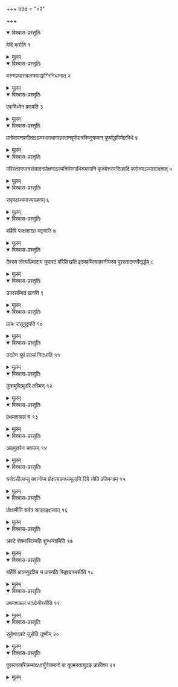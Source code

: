 +++
title = "०२"

+++


<details open><summary>विश्वास-प्रस्तुतिः</summary>

वेदिं करोति १
</details>

<details><summary>मूलम्</summary>

वेदिं करोति १
</details>


<details open><summary>विश्वास-प्रस्तुतिः</summary>

वरुणप्रघासवत्स्फ्याद्याग्निनिधानात् २
</details>

<details><summary>मूलम्</summary>

वरुणप्रघासवत्स्फ्याद्याग्निनिधानात् २
</details>


<details open><summary>विश्वास-प्रस्तुतिः</summary>

एकमिध्मेन प्रणयति ३
</details>

<details><summary>मूलम्</summary>

एकमिध्मेन प्रणयति ३
</details>


<details open><summary>विश्वास-प्रस्तुतिः</summary>

व्रतोपायनप्रणीताऽऽज्यभागभागाऽवदानपूर्णपात्रविष्णुक्रमान् कुर्याद्धविर्यज्ञविधे ४
</details>

<details><summary>मूलम्</summary>

व्रतोपायनप्रणीताऽऽज्यभागभागाऽवदानपूर्णपात्रविष्णुक्रमान् कुर्याद्धविर्यज्ञविधे ४
</details>


<details open><summary>विश्वास-प्रस्तुतिः</summary>

परिस्तरणपात्रसंसादनप्रोक्षणाऽज्यनिर्वपणाधिश्रयणानि कृत्वोत्तरपरिग्रहादि करोत्याऽज्यासादनात् ५
</details>

<details><summary>मूलम्</summary>

परिस्तरणपात्रसंसादनप्रोक्षणाऽज्यनिर्वपणाधिश्रयणानि कृत्वोत्तरपरिग्रहादि करोत्याऽज्यासादनात् ५
</details>


<details open><summary>विश्वास-प्रस्तुतिः</summary>

सपृषदाज्यमाज्यग्रहणम् ६
</details>

<details><summary>मूलम्</summary>

सपृषदाज्यमाज्यग्रहणम् ६
</details>


<details open><summary>विश्वास-प्रस्तुतिः</summary>

बर्हिषि प्लक्षशाखा स्तृणाति ७
</details>

<details><summary>मूलम्</summary>

बर्हिषि प्लक्षशाखा स्तृणाति ७
</details>


<details open><summary>विश्वास-प्रस्तुतिः</summary>

देवस्य त्वेत्यभ्रिमादाय यूपावटं परिलिखति इदमहमित्याहवनीयस्य पुरस्तादन्तर्वेद्यर्द्धम् ८
</details>

<details><summary>मूलम्</summary>

देवस्य त्वेत्यभ्रिमादाय यूपावटं परिलिखति इदमहमित्याहवनीयस्य पुरस्तादन्तर्वेद्यर्द्धम् ८
</details>


<details open><summary>विश्वास-प्रस्तुतिः</summary>

उपरसम्मितं खनति ९
</details>

<details><summary>मूलम्</summary>

उपरसम्मितं खनति ९
</details>


<details open><summary>विश्वास-प्रस्तुतिः</summary>

प्राचः पांसूनुद्वपति १०
</details>

<details><summary>मूलम्</summary>

प्राचः पांसूनुद्वपति १०
</details>


<details open><summary>विश्वास-प्रस्तुतिः</summary>

तदग्रेण यूपं प्राञ्चं निदधाति ११
</details>

<details><summary>मूलम्</summary>

तदग्रेण यूपं प्राञ्चं निदधाति ११
</details>


<details open><summary>विश्वास-प्रस्तुतिः</summary>

कुशमुष्टिमुपरि तस्मिन् १२
</details>

<details><summary>मूलम्</summary>

कुशमुष्टिमुपरि तस्मिन् १२
</details>


<details open><summary>विश्वास-प्रस्तुतिः</summary>

प्रथमशकलं च १३
</details>

<details><summary>मूलम्</summary>

प्रथमशकलं च १३
</details>


<details open><summary>विश्वास-प्रस्तुतिः</summary>

अग्रमुत्तरेण चषालम् १४
</details>

<details><summary>मूलम्</summary>

अग्रमुत्तरेण चषालम् १४
</details>


<details open><summary>विश्वास-प्रस्तुतिः</summary>

यवोऽसीत्यप्सु यवानोप्य प्रोक्षत्यग्रमध्यमूलानि दिवे त्वेति प्रतिमन्त्रम् १५
</details>

<details><summary>मूलम्</summary>

यवोऽसीत्यप्सु यवानोप्य प्रोक्षत्यग्रमध्यमूलानि दिवे त्वेति प्रतिमन्त्रम् १५
</details>


<details open><summary>विश्वास-प्रस्तुतिः</summary>

प्रोक्षामीति सर्वत्र साकाङ्क्षत्वात् १६
</details>

<details><summary>मूलम्</summary>

प्रोक्षामीति सर्वत्र साकाङ्क्षत्वात् १६
</details>


<details open><summary>विश्वास-प्रस्तुतिः</summary>

अवटे शेषमासिञ्चति शुन्धन्तामिति १७
</details>

<details><summary>मूलम्</summary>

अवटे शेषमासिञ्चति शुन्धन्तामिति १७
</details>


<details open><summary>विश्वास-प्रस्तुतिः</summary>

बर्हिषि प्राञ्च्युदञ्चि च प्रास्यति पितृषदनमसीति १८
</details>

<details><summary>मूलम्</summary>

बर्हिषि प्राञ्च्युदञ्चि च प्रास्यति पितृषदनमसीति १८
</details>


<details open><summary>विश्वास-प्रस्तुतिः</summary>

प्रथमशकलं चाऽग्रेणीरसीति १९
</details>

<details><summary>मूलम्</summary>

प्रथमशकलं चाऽग्रेणीरसीति १९
</details>


<details open><summary>विश्वास-प्रस्तुतिः</summary>

स्रुवेणाऽवटे जुहोति तूष्णीम् २०
</details>

<details><summary>मूलम्</summary>

स्रुवेणाऽवटे जुहोति तूष्णीम् २०
</details>


<details open><summary>विश्वास-प्रस्तुतिः</summary>

पुरस्तात्परिक्रम्याऽध्वर्युर्यजमानो वा यूपमनक्त्युदङ् उपविश्य २१
</details>

<details><summary>मूलम्</summary>

पुरस्तात्परिक्रम्याऽध्वर्युर्यजमानो वा यूपमनक्त्युदङ् उपविश्य २१
</details>

